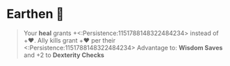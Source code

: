# __Earthen__ 🌿
> Your __heal__ grants +<:Persistence:1151788148322484234> instead of +:heart:. Ally kills grant +:heart: per their <:Persistence:1151788148322484234>
Advantage to: __Wisdom Saves__ and +2 to __Dexterity Checks__
